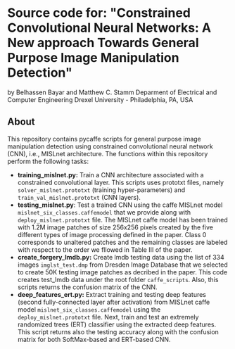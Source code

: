 # Source code for: "Constrained Convolutional Neural Networks: A New approach Towards General Purpose Image Manipulation Detection"
by Belhassen Bayar and Matthew C. Stamm
Deparment of Electrical and Computer Engineering
Drexel University - Philadelphia, PA, USA

## About

This repository contains pycaffe scripts for general purpose image manipulation detection using constrained convolutional neural network (CNN), i.e., MISLnet architecture. The functions within this repository perform the following tasks:

- **training_mislnet.py:** Train a CNN architecture associated with a constrained convolutional layer. This scripts uses prototxt files, namely `solver_mislnet.prototxt` (training hyper-parameters) and `train_val_mislnet.prototxt` (CNN layers).
- **testing_mislnet.py**: Test a trained CNN using the caffe MISLnet model `mislnet_six_classes.caffemodel` that we provide along with `deploy_mislnet.prototxt` file. The MISLnet caffe model has been trained with 1.2M image patches of size 256x256 pixels created by the five different types of image processing defined in the paper. Class 0 corresponds to unaltered patches and the remaining classes are labeled with respect to the order we fllowed in Table III of the paper.
- **create_forgery_lmdb.py:** Create lmdb testing data using the list of 334 images `imglst_test.dmp` from Dresden Image Database that we selected to create 50K testing image patches as decribed in the paper. This code creates test_lmdb data under the root folder `caffe_scripts`. Also, this scripts returns the confusion matrix of the CNN.
- **deep_features_ert.py:** Extract training and testing deep features (second fully-connected layer after activation) from MISLnet caffe model `mislnet_six_classes.caffemodel` using the `deploy_mislnet.prototxt` file. Next, train and test an extremely randomized trees (ERT) classifier using the extracted deep features. This script returns also the testing accuracy along with the confusion matrix for both SoftMax-based and ERT-based CNN.